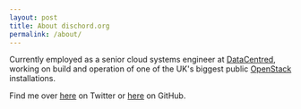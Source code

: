 ```yaml
---
layout: post
title: About dischord.org
permalink: /about/
---
```


Currently employed as a senior cloud systems engineer at [DataCentred](http://www.datacentred.co.uk), working on build and operation of one of the UK's biggest public [OpenStack](http://www.openstack.org) installations.

Find me over [here](http://twitter.com/yankcrime) on Twitter or [here](http://github.com/yankcrime) on GitHub.

